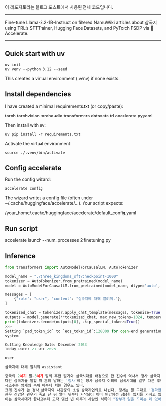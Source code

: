 이 레포지토리는 블로그 포스트에서 사용된 전체 코드입니다.

---

Fine-tune Llama-3.2-1B-Instruct on filtered NamuWiki articles about 삼국지 using TRL’s SFTTrainer, Hugging Face Datasets, and PyTorch FSDP via 🤗 Accelerate.

---

## Quick start with uv

```command
uv init
uv venv --python 3.12 --seed
```

This creates a virtual environment (.venv) if none exists.

## Install dependencies

I have created a minimal requirements.txt (or copy/paste):

torch
torchvision
torchaudio
transformers
datasets
trl
accelerate
pyyaml

Then install with uv:

```command
uv pip install -r requirements.txt
```

Activate the virtual environment

```command
source ./.venv/bin/activate
```

## Config accelerate

Run the config wizard:

```command
accelerate config
```

The wizard writes a config file (often under ~/.cache/huggingface/accelerate/…).
Your script expects:

/your_home/.cache/huggingface/accelerate/default_config.yaml

## Run script

accelerate launch --num_processes 2 finetuning.py

## Inference

```python
from transformers import AutoModelForCausalLM, AutoTokenizer

model_name = "./three_kingdoms_sft/checkpoint-1000"
tokenizer = AutoTokenizer.from_pretrained(model_name)
model = AutoModelForCausalLM.from_pretrained(model_name, dtype='auto', device_map='auto')

messages = [
    {"role": "user", "content": "삼국지에 대해 알려줘."},
]

tokenized_chat = tokenizer.apply_chat_template(messages, tokenize=True, return_dict=True, return_tensors='pt').to(model.device)
outputs = model.generate(**tokenized_chat, max_new_tokens=1024, temperature=0.7, do_sample=True)
print(tokenizer.decode(outputs[0], skip_special_tokens=True))
>>>
Setting `pad_token_id` to `eos_token_id`:128009 for open-end generation.
system

Cutting Knowledge Date: December 2023
Today Date: 21 Oct 2025

user

삼국지에 대해 알려줘.assistant

중국의 2세기 말~3세기 말의 후한 말기와 삼국시대를 배경으로 한 진수의 역사서 정사 삼국지 혹은 나관중의 역사 소설 삼국지연의를 말한다. 이 둘은 이야기의 큰 줄기는 같지만 세세한 부분은 서로 다른 부분도 많다. 중국의 서기 184년 후한의 쇠퇴와 황건적의 난으로 인한 군웅할거 시대부터 사마염이 건국한 서진이 중국을 통일한 280년까지 있었던 역사를 다룬 책으로 이것의 소설판인 삼국지연의는 중국 4대 기서 중에서도 으뜸으로 치는 사람이 많으며 21세기인 현재에도 많은 사람들이 읽는 동아시아권을 대표하는 고전소설이다.
다만 삼국지를 말할 때 흔히 말하는 '정사'에는 정사 삼국지 이외에 삼국시대를 일부 다룬 후한서나 진서 등 몇몇 역사서의 내용을 포함해서 말하는 경우도 있으며, 후자의 경우는 나관중 이후 시대 삼국지연의 판본 오리지널 설정이나 화관색전 등이 포함되기도, 않기도 한다. 심지어는 20세기, 21세기에 창작된 설정이 후대 삼국지에 지속적으로 영향을 주기도 한다. 가령 도원결의 에피소드 시작 장면을 "황건적을 물리칠 의병을 구한다는 방문 앞에서 우연히 세 사람이 만났다"고 하면 기존 연의를 따른 것이고 "유비가 차(茶)를 사러 갔다 황건적 마원의를 만나 위기를 겪고 장비 덕에 목숨을 건진 뒤 장비에게 가보인 칼을 줬다가 어머니가 열 받아 차를 강물에 던져 버렸다"라고 하면 요시카와 에이지를 따른 본이다. 가장 최근의 사례로는 코에이사의 게임 삼국지 시리즈에서 시작된 수많은 설정들이 있다.
극소수는 영제의 즉위 때부터 치는 경우도 있다.
크게 진수가 쓴 정사 삼국지와 나관중의 소설 삼국지연의로 나뉜다. 정사는 말 그대로 '정확한 사실의 역사 기록'이며 연의는 소설이기 때문에 '실제 역사를 토대로 쓴 가상의 이야기'이다. 삼국지연의는 관우와 제갈량이 스타가 된 소설이기도 하며 연의 이후로 더욱 제갈량은 지혜의 화신 취급을 받고 관우는 관왕 혹은 관제라 불리며 무신(武神)이 되어 무속신앙의 대상이 되기도 한다. 여기에 다른 오호대장군도 정도는 다르지만 무속 신앙의 대상이 되었다. 근데 확실히 넘어가야 할 것은 관우가 관제묘로서 신으로 추앙받고 백성들이 유비 등을 추앙하고 제갈량 등을 지혜의 화신으로 섬긴 것은 연의보다 훨씬 이전이었다는 점이다. 추가로 많이 착각하지만 조조는 연의 이전에도 악역이었다. 서주 대학살이나, 병역을 2년에서 평생으로 늘린 둔전제 등의 영향으로 보인다. 즉, 연의 이전에도 이미 관우, 제갈량, 조조 등의 주요 인물들에 대한 평가가 이미 만들어져 있었고, 연의에서는 그러한 평가나 이미지를 극대화한 것으로 보아야 한다.
관우 신앙은 관우가 죽고 난 뒤 얼마 뒤부터 시작되어 이미 민간에선 상당한 입지를 가지고 있었다. 정확히 말하면 이미 관우의 입지가 대단하기에 삼국지연의에서 하늘로 올라가는 최후등이 추가되었다고 보는게 옳다. 물론 삼국지연의 후에 우주를 뚫을 기세가 된 것도 맞다. 한국 서울에 있는 동묘가 바로 관우를 모시는 사당이다.
이는 삼국시대가 끝나고부터 고작 몇십 년 이후의 사람인 석륵이 "장부가 일을 꾸미는 데 있어서는 마음이 호탕해서 일월과 같아야 하오. 짐은 조맹덕에 버금가는 길, '장부가 일을 꾸미는 것'이 바로 관우의 일생을 모르는 것이기 때문이다. 두보는 "장부가 일을 꾸미는
```
